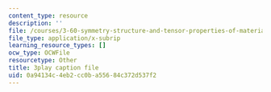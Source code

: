 ```yaml
---
content_type: resource
description: ''
file: /courses/3-60-symmetry-structure-and-tensor-properties-of-materials-fall-2005/0a94134c4eb2cc0ba55684c372d537f2_vT_6DlaHcWQ.srt
file_type: application/x-subrip
learning_resource_types: []
ocw_type: OCWFile
resourcetype: Other
title: 3play caption file
uid: 0a94134c-4eb2-cc0b-a556-84c372d537f2
---
```

